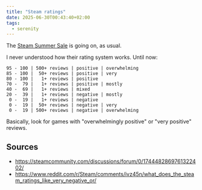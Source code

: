```yaml
---
title: "Steam ratings"
date: 2025-06-30T00:43:40+02:00
tags:
  - serenity
---
```


The [Steam Summer Sale](https://store.steampowered.com/) is going on, as usual.

I never understood how their rating system works. Until now:

```
95 - 100 | 500+ reviews | positive | overwhelming
85 - 100 |  50+ reviews | positive | very
80 - 100 |   1+ reviews | positive
70 -  79 |   1+ reviews | positive | mostly
40 -  69 |   1+ reviews | mixed
20 -  39 |   1+ reviews | negative | mostly
 0 -  19 |   1+ reviews | negative
 0 -  19 |  50+ reviews | negative | very
 0 -  19 | 500+ reviews | negative | overwhelming
```

Basically, look for games with "overwhelmingly positive" or "very positive"
reviews.

## Sources

- https://steamcommunity.com/discussions/forum/0/1744482869761322402/
- https://www.reddit.com/r/Steam/comments/ivz45n/what_does_the_steam_ratings_like_very_negative_or/
